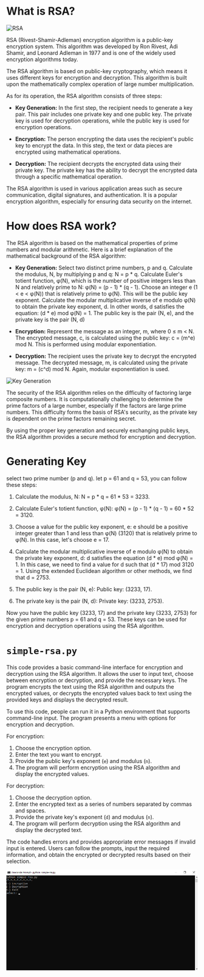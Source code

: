 # What is RSA?

![RSA](https://repository-images.githubusercontent.com/188075289/92938f00-a51d-11ea-95a4-a29ba772a729)

RSA (Rivest-Shamir-Adleman) encryption algorithm is a public-key encryption system. This algorithm was developed by Ron Rivest, Adi Shamir, and Leonard Adleman in 1977 and is one of the widely used encryption algorithms today.


The RSA algorithm is based on public-key cryptography, which means it uses different keys for encryption and decryption. This algorithm is built upon the mathematically complex operation of large number multiplication.

As for its operation, the RSA algorithm consists of three steps:

- **Key Generation:** In the first step, the recipient needs to generate a key pair. This pair includes one private key and one public key. The private key is used for decryption operations, while the public key is used for encryption operations.

- **Encryption:** The person encrypting the data uses the recipient's public key to encrypt the data. In this step, the text or data pieces are encrypted using mathematical operations.

- **Decryption:** The recipient decrypts the encrypted data using their private key. The private key has the ability to decrypt the encrypted data through a specific mathematical operation.

The RSA algorithm is used in various application areas such as secure communication, digital signatures, and authentication. It is a popular encryption algorithm, especially for ensuring data security on the internet.


# How does RSA work?
The RSA algorithm is based on the mathematical properties of prime numbers and modular arithmetic. Here is a brief explanation of the mathematical background of the RSA algorithm:

- **Key Generation:**
Select two distinct prime numbers, p and q.
Calculate the modulus, N, by multiplying p and q: N = p * q.
Calculate Euler's totient function, φ(N), which is the number of positive integers less than N and relatively prime to N: φ(N) = (p - 1) * (q - 1).
Choose an integer e (1 < e < φ(N)) that is relatively prime to φ(N). This will be the public key exponent.
Calculate the modular multiplicative inverse of e modulo φ(N) to obtain the private key exponent, d. In other words, d satisfies the equation: (d * e) mod φ(N) = 1.
The public key is the pair (N, e), and the private key is the pair (N, d)

-  **Encryption:**
Represent the message as an integer, m, where 0 ≤ m < N.
The encrypted message, c, is calculated using the public key: c = (m^e) mod N. This is performed using modular exponentiation.

- **Decryption:**
The recipient uses the private key to decrypt the encrypted message.
The decrypted message, m, is calculated using the private key: m = (c^d) mod N. Again, modular exponentiation is used.

![Key Generation](https://samsclass.info/141/proj/pRSA1-1.png)

The security of the RSA algorithm relies on the difficulty of factoring large composite numbers. It is computationally challenging to determine the prime factors of a large number, especially if the factors are large prime numbers. This difficulty forms the basis of RSA's security, as the private key is dependent on the prime factors remaining secret.

By using the proper key generation and securely exchanging public keys, the RSA algorithm provides a secure method for encryption and decryption.

# Generating Key
select two prime number (p and q). let p = 61 and q = 53, you can follow these steps:

1.  Calculate the modulus, N: N = p * q = 61 * 53 = 3233.
    
2.  Calculate Euler's totient function, φ(N): φ(N) = (p - 1) * (q - 1) = 60 * 52 = 3120.
    
3.  Choose a value for the public key exponent, e: e should be a positive integer greater than 1 and less than φ(N) (3120) that is relatively prime to φ(N). In this case, let's choose e = 17.
    
4.  Calculate the modular multiplicative inverse of e modulo φ(N) to obtain the private key exponent, d: d satisfies the equation (d * e) mod φ(N) = 1. In this case, we need to find a value for d such that (d * 17) mod 3120 = 1. Using the extended Euclidean algorithm or other methods, we find that d = 2753.
    
5.  The public key is the pair (N, e): Public key: (3233, 17).
    
6.  The private key is the pair (N, d): Private key: (3233, 2753).
    

Now you have the public key (3233, 17) and the private key (3233, 2753) for the given prime numbers p = 61 and q = 53. These keys can be used for encryption and decryption operations using the RSA algorithm.

# `simple-rsa.py`
This code provides a basic command-line interface for encryption and decryption using the RSA algorithm. It allows the user to input text, choose between encryption or decryption, and provide the necessary keys. The program encrypts the text using the RSA algorithm and outputs the encrypted values, or decrypts the encrypted values back to text using the provided keys and displays the decrypted result.


To use this code, people can run it in a Python environment that supports command-line input. The program presents a menu with options for encryption and decryption.

For encryption:

1.  Choose the encryption option.
2.  Enter the text you want to encrypt.
3.  Provide the public key's exponent (`e`) and modulus (`n`).
4.  The program will perform encryption using the RSA algorithm and display the encrypted values.

For decryption:

1.  Choose the decryption option.
2.  Enter the encrypted text as a series of numbers separated by commas and spaces.
3.  Provide the private key's exponent (`d`) and modulus (`n`).
4.  The program will perform decryption using the RSA algorithm and display the decrypted text.

The code handles errors and provides appropriate error messages if invalid input is entered. Users can follow the prompts, input the required information, and obtain the encrypted or decrypted results based on their selection.

![1](https://github.com/Yagiz-Gur/RSA/blob/main/screenshot/simple/1.png?raw=true)
